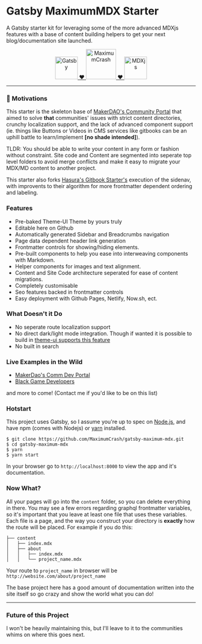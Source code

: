 # Gatsby MaximumMDX Starter

A Gatsby starter kit for leveraging some of the more advanced MDXjs features with a base of content building helpers to get your next blog/documentation site launched.

<p align="center">
  <a href="https://www.gatsbyjs.org">
    <img alt="Gatsby" src="https://www.gatsbyjs.com/Gatsby-Monogram.svg" width="60" />
    ❤️
	<img alt="MaximumCrash" src="https://rejontaylor.com/Images/crash_contact.svg" width="80" />
	❤️
    <img alt="MDXjs" src="https://mdx-logo.now.sh" width="60"/>
  </a>
</p>

---

### 🤔 Motivations

This starter is the skeleton base of [MakerDAO's Community Portal](https://github.com/makerdao/community) that aimed to solve **that** communities' issues with strict content directories, crunchy localization support, and the lack of advanced component support (ie. things like Buttons or Videos in CMS services like gitbooks can be an uphill battle to learn/implement __[no shade intended]__). 

TLDR: You should be able to write your content in any form or fashion without constraint. Site code and Content are segmented into seperate top level folders to avoid merge conflicts and make it easy to migrate your MDX/MD content to another project.

This starter also forks [Hasura's Gitbook Starter's](https://github.com/hasura/gatsby-gitbook-starter) execution of the sidenav, with improvents to their algorithm for more frontmatter dependent ordering and labeling.

### Features

- Pre-baked Theme-UI Theme by yours truly
- Editable here on Github
- Automatically generated Sidebar and Breadcrumbs navigation
- Page data dependent header link generation
- Frontmatter controls for showing/hiding elements. 
- Pre-built components to help you ease into interweaving components with Markdown.
- Helper components for images and text alignment.
- Content and Site Code architecture seperated for ease of content migrations.
- Completely customisable
- Seo features backed in frontmatter controls
- Easy deployment with Github Pages, Netlify, Now.sh, ect.

### What Doesn't it Do

- No seperate route localization support 
- No direct dark/light mode integration. Though if wanted it is possible to build in [theme-ui supports this feature](https://theme-ui.com/guides/color-mode-toggles/)
- No built in search 

### Live Examples in the Wild

- [MakerDao's Comm Dev Portal](https://community-development.makerdao.com/)
- [Black Game Developers](https://www.blackgamedevs.com/)

and more to come! (Contact me if you'd like to be on this list)

### Hotstart

This project uses Gatsby, so I assume you're up to spec on [Node.js](https://nodejs.org/en/download/), and have npm (comes with Nodejs) or [yarn](https://classic.yarnpkg.com/en/docs/install#mac-stable) installed. 

```
$ git clone https://github.com/MaximumCrash/gatsby-maximum-mdx.git
$ cd gatsby-maximum-mdx
$ yarn 
$ yarn start
```

In your browser go to `http://localhost:8000` to view the app and it's documentation.

### Now What?

All your pages will go into the `content` folder, so you can delete everything in there. You may see a few errors regarding graphql frontmatter variables, so it's important that you leave at least one file that uses these variables. Each file is a page, and the way you construct your directory is **exactly** how the route will be placed. For example if you do this:

```
├── content
│   ├── index.mdx
│   ├── about
│   │   ├── index.mdx
│   │   └── project_name.mdx
```

Your route to `project_name` in browser will be `http://website.com/about/project_name`

The base project here has a good amount of documentation written into the site itself so go crazy and show the world what you can do! 

--- 

### Future of this Project

I won't be heavily maintaining this, but I'll leave to it to the communities whims on where this goes next. 
